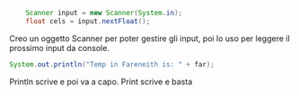 ```Java
	Scanner input = new Scanner(System.in);
    float cels = input.nextFloat();
```
Creo un oggetto Scanner per poter gestire gli input, poi lo uso per leggere il prossimo input da console.
```Java
System.out.println("Temp in Fareneith is: " + far);
```
Println scrive e poi va a capo. Print scrive e basta